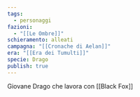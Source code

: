 ```yaml
---
tags:
  - personaggi
fazioni:
  - "[[Le Ombre]]"
schieramento: alleati
campagna: "[[Cronache di Aelan]]"
era: "[[Era dei Tumulti]]"
specie: Drago
publish: true
---
```

Giovane Drago che lavora con [[Black Fox]]
